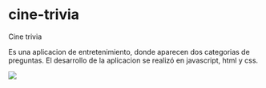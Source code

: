 # cine-trivia

Cine trivia

Es una aplicacion de entretenimiento, donde aparecen dos categorias de preguntas. 
El desarrollo de la aplicacion se realizó en javascript, html y css.

![](proyecto-trivia.jpg)
